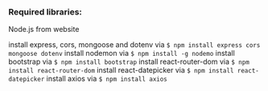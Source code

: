 ### Required libraries:

Node.js from website

install express, cors, mongoose and dotenv via  `$ npm install express cors mongoose dotenv`
install nodemon         via `$ npm install -g nodemo`
install bootstrap       via `$ npm install bootstrap`
install react-router-dom via `$ npm install react-router-dom`
install react-datepicker via `$ npm install react-datepicker`
install axios via `$ npm install axios`
